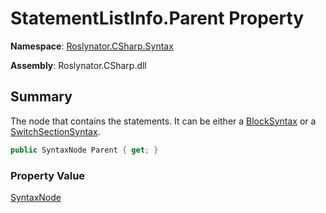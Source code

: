 # StatementListInfo\.Parent Property

**Namespace**: [Roslynator.CSharp.Syntax](../../README.md)

**Assembly**: Roslynator\.CSharp\.dll

## Summary

The node that contains the statements\. It can be either a [BlockSyntax](https://docs.microsoft.com/en-us/dotnet/api/microsoft.codeanalysis.csharp.syntax.blocksyntax) or a [SwitchSectionSyntax](https://docs.microsoft.com/en-us/dotnet/api/microsoft.codeanalysis.csharp.syntax.switchsectionsyntax)\.

```csharp
public SyntaxNode Parent { get; }
```

### Property Value

[SyntaxNode](https://docs.microsoft.com/en-us/dotnet/api/microsoft.codeanalysis.syntaxnode)

